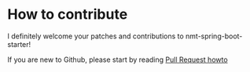 # How to contribute

I definitely welcome your patches and contributions to nmt-spring-boot-starter!

If you are new to Github, please start by reading [Pull Request howto](https://help.github.com/articles/about-pull-requests/)